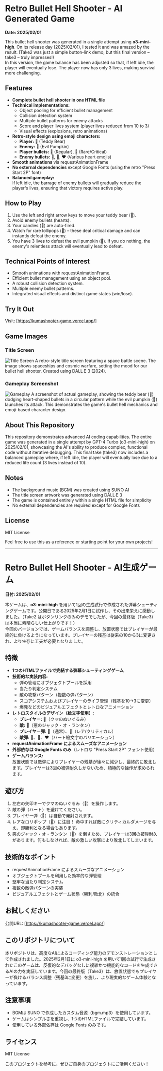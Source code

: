 # Retro Bullet Hell Shooter - AI Generated Game

**Date: 2025/02/01**

This bullet hell shooter was generated in a single attempt using **o3-mini-high**. On its release day (2025/02/01), I tested it and was amazed by the result. (Take2 was just a simple button-link demo, but this final version – take3 – truly impresses!)  
In this version, the game balance has been adjusted so that, if left idle, the player will eventually lose. The player now has only 3 lives, making survival more challenging.

## Features

- **Complete bullet hell shooter in one HTML file**
- **Technical implementations:**
  - Object pooling for efficient bullet management
  - Collision detection system
  - Multiple bullet patterns for enemy attacks
  - Score and player lives system (player lives reduced from 10 to 3)
  - Visual effects (explosions, retro animations)
- **Retro-style design using emoji characters:**
  - **Player:** 🧸 (Teddy Bear)
  - **Enemy:** 🎃 (Evil Pumpkin)
  - **Player bullets:** 🍬 (Regular), 🍭 (Rare/Critical)
  - **Enemy bullets:** 💛, 💙, ❤️ (Various heart emojis)
- **Smooth animations** via requestAnimationFrame
- **No external dependencies** except Google Fonts (using the retro "Press Start 2P" font)
- **Balanced gameplay:**  
  If left idle, the barrage of enemy bullets will gradually reduce the player's lives, ensuring that victory requires active play.

## How to Play

1. Use the left and right arrow keys to move your teddy bear (🧸).
2. Avoid enemy bullets (hearts).
3. Your candies (🍬) are auto-fired.
4. Watch for rare lollipops (🍭) – these deal critical damage and can instantly defeat the enemy.
5. You have 3 lives to defeat the evil pumpkin (🎃). If you do nothing, the enemy's relentless attack will eventually lead to defeat.

## Technical Points of Interest

- Smooth animations with requestAnimationFrame.
- Efficient bullet management using an object pool.
- A robust collision detection system.
- Multiple enemy bullet patterns.
- Integrated visual effects and distinct game states (win/lose).

## Try It Out

Visit: [https://kumashooter-game.vercel.app/]

## Game Images

### Title Screen
![Title Screen](./shooterimage1.png)
A retro-style title screen featuring a space battle scene. The image shows spaceships and cosmic warfare, setting the mood for our bullet hell shooter. Created using DALL·E 3 (2024).

### Gameplay Screenshot
![Gameplay](./shooterimage2.png)
A screenshot of actual gameplay, showing the teddy bear (🧸) dodging heart-shaped bullets in a circular pattern while the evil pumpkin (🎃) launches its attack. This demonstrates the game's bullet hell mechanics and emoji-based character design.


## About This Repository

This repository demonstrates advanced AI coding capabilities. The entire game was generated in a single attempt by GPT-4 Turbo (o3-mini-high) on 2025/02/01, showcasing the AI's ability to produce complex, functional code without iterative debugging. This final take (take3) now includes a balanced gameplay where, if left idle, the player will eventually lose due to a reduced life count (3 lives instead of 10).

## Notes

- The background music (BGM) was created using SUNO AI
- The title screen artwork was generated using DALL·E 3
- The game is contained entirely within a single HTML file for simplicity
- No external dependencies are required except for Google Fonts

## License

MIT License

Feel free to use this as a reference or starting point for your own projects!

---

# Retro Bullet Hell Shooter - AI生成ゲーム

**日付: 2025/02/01**

本ゲームは、**o3-mini-high** を用いて1回の生成試行で作成された弾幕シューティングゲームです。公開日である2025年2月1日に試作し、その出来栄えに感動しました。（Take2 はボタンリンクのみのデモでしたが、今回の最終版（Take3）は本当に素晴らしい仕上がりです！）  
今回のバージョンでは、ゲームバランスを調整し、放置状態ではプレイヤーが最終的に負けるようになっています。プレイヤーの残基は従来の10から3に変更され、より生存に工夫が必要となりました。

## 特徴

- **1つのHTMLファイルで完結する弾幕シューティングゲーム**
- **技術的な実装内容:**
  - 弾の管理にオブジェクトプールを採用
  - 当たり判定システム
  - 敵の攻撃パターン（複数の弾パターン）
  - スコアシステムおよびプレイヤーのライフ管理（残基を10→3に変更）
  - 爆発などのビジュアルエフェクトとレトロなアニメーション
- **レトロスタイルのデザイン（絵文字使用）:**
  - **プレイヤー:** 🧸（クマのぬいぐるみ）
  - **敵:** 🎃（悪のジャック・オ・ランタン）
  - **プレイヤー弾:** 🍬（通常）、🍭（レア/クリティカル）
  - **敵弾:** 💛、💙、❤️（ハート絵文字のバリエーション）
- **requestAnimationFrame によるスムーズなアニメーション**
- **外部依存は Google Fonts のみ**（レトロな "Press Start 2P" フォント使用）
- **ゲームバランス:**  
  放置状態では敵弾によりプレイヤーの残基が徐々に減少し、最終的に敗北します。プレイヤーは3回の被弾耐久しかないため、積極的な操作が求められます。

## 遊び方

1. 左右の矢印キーでクマのぬいぐるみ（🧸）を操作します。
2. 敵の弾（ハート）を避けてください。
3. プレイヤー弾（🍬）は自動で発射されます。
4. レアなロリポップ（🍭）に注目！ 命中すれば敵にクリティカルダメージを与え、即勝利となる場合もあります。
5. 悪のジャック・オ・ランタン（🎃）を倒すため、プレイヤーは3回の被弾耐久があります。何もしなければ、敵の激しい攻撃により敗北してしまいます。

## 技術的なポイント

- requestAnimationFrame によるスムーズなアニメーション
- オブジェクトプールを利用した効率的な弾管理
- 堅牢な当たり判定システム
- 複数の敵弾パターンの実装
- ビジュアルエフェクトとゲーム状態（勝利/敗北）の統合

## お試しください

公開URL: [https://kumashooter-game.vercel.app/]

## このリポジトリについて

本リポジトリは、高度なAIによるコーディング能力のデモンストレーションとして作成されました。2025年2月1日に o3-mini-high を用いて1回の試行で生成されたこのゲームは、反復的なデバッグなしに複雑かつ機能的なコードを生成できるAIの力を実証しています。今回の最終版（Take3）は、放置状態でもプレイヤーが負けるバランス調整（残基3に変更）を施し、より現実的なゲーム体験となっています。

## 注意事項

- BGMは SUNO で作成したカスタム音源（bgm.mp3）を使用しています。
- ゲームはシンプルさを重視し、1つのHTMLファイルで完結しています。
- 使用している外部依存は Google Fonts のみです。

## ライセンス

MIT License

このプロジェクトを参考に、ぜひご自身のプロジェクトにご活用ください！
